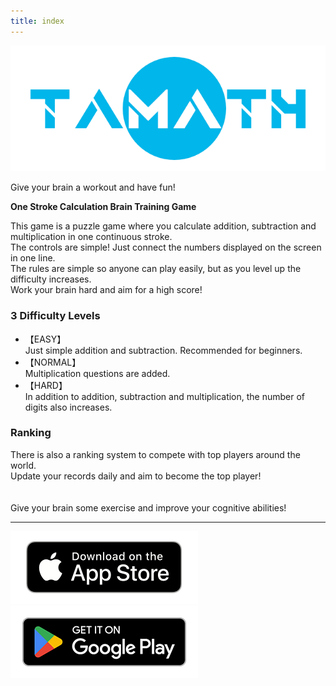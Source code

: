 ```yaml
---
title: index
---
```


![top banner](img_app_logo.png)

Give your brain a workout and have fun!

<b>One Stroke Calculation Brain Training Game</b>

This game is a puzzle game where you calculate addition, subtraction and multiplication in one continuous stroke.<br>
The controls are simple! Just connect the numbers displayed on the screen in one line.<br>
The rules are simple so anyone can play easily, but as you level up the difficulty increases.<br>
Work your brain hard and aim for a high score!<br>

<h3>3 Difficulty Levels</h3>
<ul>
<li>【EASY】<br>Just simple addition and subtraction. Recommended for beginners.</li>
<li>【NORMAL】<br>Multiplication questions are added.</li>
<li>【HARD】<br>In addition to addition, subtraction and multiplication, the number of digits also increases.</li>
</ul>

<h3>Ranking</h3>
There is also a ranking system to compete with top players around the world.<br>
Update your records daily and aim to become the top player!
<br><br><br>
Give your brain some exercise and improve your cognitive abilities!

-------

[![App store link](img_appstore_banner.en.png#imgleft)](https://itunes.apple.com/us/app/id6468984358?mt=8)[![Google Play link](img_google-play-badge.en.png#imgleft)](https://play.google.com/store/apps/details?id=jp.hyoromo.tamath)
<div class="clear clear_box"></div>
